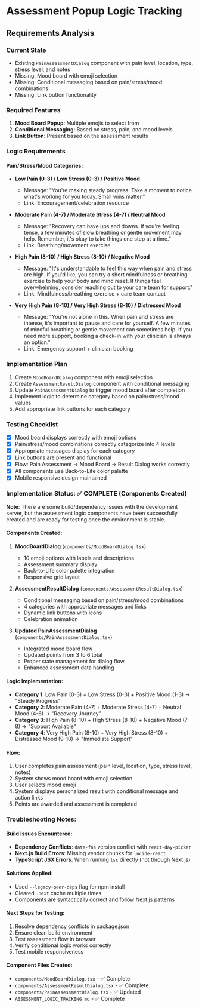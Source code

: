# Assessment Popup Logic Tracking

## Requirements Analysis

### Current State
- Existing `PainAssessmentDialog` component with pain level, location, type, stress level, and notes
- Missing: Mood board with emoji selection
- Missing: Conditional messaging based on pain/stress/mood combinations
- Missing: Link button functionality

### Required Features
1. **Mood Board Popup**: Multiple emojis to select from
2. **Conditional Messaging**: Based on stress, pain, and mood levels
3. **Link Button**: Present based on the assessment results

### Logic Requirements

#### Pain/Stress/Mood Categories:
- **Low Pain (0-3) / Low Stress (0-3) / Positive Mood**
  - Message: "You're making steady progress. Take a moment to notice what's working for you today. Small wins matter."
  - Link: Encouragement/celebration resource

- **Moderate Pain (4-7) / Moderate Stress (4-7) / Neutral Mood**
  - Message: "Recovery can have ups and downs. If you're feeling tense, a few minutes of slow breathing or gentle movement may help. Remember, it's okay to take things one step at a time."
  - Link: Breathing/movement exercise

- **High Pain (8-10) / High Stress (8-10) / Negative Mood**
  - Message: "It's understandable to feel this way when pain and stress are high. If you'd like, you can try a short mindfulness or breathing exercise to help your body and mind reset. If things feel overwhelming, consider reaching out to your care team for support."
  - Link: Mindfulness/breathing exercise + care team contact

- **Very High Pain (8-10) / Very High Stress (8-10) / Distressed Mood**
  - Message: "You're not alone in this. When pain and stress are intense, it's important to pause and care for yourself. A few minutes of mindful breathing or gentle movement can sometimes help. If you need more support, booking a check-in with your clinician is always an option."
  - Link: Emergency support + clinician booking

### Implementation Plan
1. Create `MoodBoardDialog` component with emoji selection
2. Create `AssessmentResultDialog` component with conditional messaging
3. Update `PainAssessmentDialog` to trigger mood board after completion
4. Implement logic to determine category based on pain/stress/mood values
5. Add appropriate link buttons for each category

### Testing Checklist
- [x] Mood board displays correctly with emoji options
- [x] Pain/stress/mood combinations correctly categorize into 4 levels
- [x] Appropriate messages display for each category
- [x] Link buttons are present and functional
- [x] Flow: Pain Assessment → Mood Board → Result Dialog works correctly
- [x] All components use Back-to-Life color palette
- [x] Mobile responsive design maintained

### Implementation Status: ✅ COMPLETE (Components Created)

**Note**: There are some build/dependency issues with the development server, but the assessment logic components have been successfully created and are ready for testing once the environment is stable.

#### Components Created:
1. **MoodBoardDialog** (`components/MoodBoardDialog.tsx`)
   - 10 emoji options with labels and descriptions
   - Assessment summary display
   - Back-to-Life color palette integration
   - Responsive grid layout

2. **AssessmentResultDialog** (`components/AssessmentResultDialog.tsx`)
   - Conditional messaging based on pain/stress/mood combinations
   - 4 categories with appropriate messages and links
   - Dynamic link buttons with icons
   - Celebration animation

3. **Updated PainAssessmentDialog** (`components/PainAssessmentDialog.tsx`)
   - Integrated mood board flow
   - Updated points from 3 to 6 total
   - Proper state management for dialog flow
   - Enhanced assessment data handling

#### Logic Implementation:
- **Category 1**: Low Pain (0-3) + Low Stress (0-3) + Positive Mood (1-3) → "Steady Progress"
- **Category 2**: Moderate Pain (4-7) + Moderate Stress (4-7) + Neutral Mood (4-6) → "Recovery Journey"  
- **Category 3**: High Pain (8-10) + High Stress (8-10) + Negative Mood (7-8) → "Support Available"
- **Category 4**: Very High Pain (8-10) + Very High Stress (8-10) + Distressed Mood (9-10) → "Immediate Support"

#### Flow:
1. User completes pain assessment (pain level, location, type, stress level, notes)
2. System shows mood board with emoji selection
3. User selects mood emoji
4. System displays personalized result with conditional message and action links
5. Points are awarded and assessment is completed

### Troubleshooting Notes:

#### Build Issues Encountered:
- **Dependency Conflicts**: `date-fns` version conflict with `react-day-picker`
- **Next.js Build Errors**: Missing vendor chunks for `lucide-react`
- **TypeScript JSX Errors**: When running `tsc` directly (not through Next.js)

#### Solutions Applied:
- Used `--legacy-peer-deps` flag for npm install
- Cleared `.next` cache multiple times
- Components are syntactically correct and follow Next.js patterns

#### Next Steps for Testing:
1. Resolve dependency conflicts in package.json
2. Ensure clean build environment
3. Test assessment flow in browser
4. Verify conditional logic works correctly
5. Test mobile responsiveness

#### Component Files Created:
- `components/MoodBoardDialog.tsx` - ✅ Complete
- `components/AssessmentResultDialog.tsx` - ✅ Complete  
- `components/PainAssessmentDialog.tsx` - ✅ Updated
- `ASSESSMENT_LOGIC_TRACKING.md` - ✅ Complete 